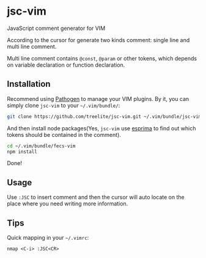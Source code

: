 jsc-vim
===

JavaScript comment generator for VIM

According to the cursor for generate two kinds comment: single line and multi line comment.

Multi line comment contains `@const`, `@param` or other tokens, which depends on variable declaration or function declaration.

## Installation

Recommend using [Pathogen](https://github.com/tpope/vim-pathogen/) to manage your VIM plugins. By it, you can simply clone `jsc-vim` to your `~/.vim/bundle/`:

```sh
git clone https://github.com/treelite/jsc-vim.git ~/.vim/bundle/jsc-vim
```

And then install node packages(Yes, `jsc-vim` use [esprima](https://github.com/ariya/esprima) to find out which tokens should be contained in the comment).

```sh
cd ~/.vim/bundle/fecs-vim
npm install
```

Done!

## Usage

Use `:JSC` to insert comment and then the cursor will auto locate on the place where you need writing more information.

## Tips

Quick mapping in your `~/.vimrc`:

```vim
nmap <C-i> :JSC<CR>
```
